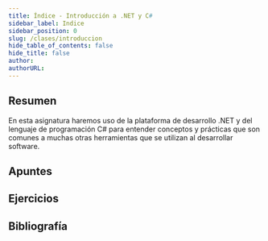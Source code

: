 ```yaml
---
title: Índice - Introducción a .NET y C#
sidebar_label: Indice
sidebar_position: 0
slug: /clases/introduccion
hide_table_of_contents: false
hide_title: false
author: 
authorURL: 
---
```

## Resumen
En esta asignatura haremos uso de la plataforma de desarrollo .NET y del lenguaje de programación C# para entender conceptos y prácticas que son comunes a muchas otras herramientas que se utilizan al desarrollar software. 

## Apuntes

## Ejercicios

## Bibliografía
